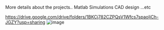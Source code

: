 More details about the projects.. Matlab Simulations CAD design ...etc

https://drive.google.com/drive/folders/1BKCj782CZPQsV1Wfcs7spaoIjCh-JGZY?usp=sharing
![image](https://github.com/user-attachments/assets/c2b6d161-0611-4f55-8f7d-b26de53a648c)
